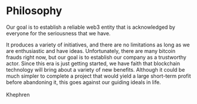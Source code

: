 # Philosophy

Our goal is to establish a reliable web3 entity that is acknowledged by everyone for the seriousness that we have.

It produces a variety of initiatives, and there are no limitations as long as we are enthusiastic and have ideas. Unfortunately, there are many bitcoin frauds right now, but our goal is to establish our company as a trustworthy actor. Since this era is just getting started, we have faith that blockchain technology will bring about a variety of new benefits. Although it could be much simpler to complete a project that would yield a large short-term profit before abandoning it, this goes against our guiding ideals in life.\
\
Khephren&#x20;

